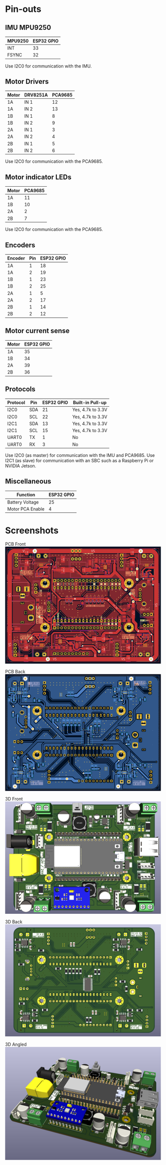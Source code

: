 # Pin-outs

## IMU MPU9250
| MPU9250 | ESP32 GPIO |
| --- | --- |
| INT | 33 |
| FSYNC | 32 |

Use I2C0 for communication with the IMU.

## Motor Drivers
| Motor | DRV8251A | PCA9685 |
| --- | --- | --- |
| 1A | IN 1 | 12 |
| 1A | IN 2 | 13 |
| 1B | IN 1 | 8 |
| 1B | IN 2 | 9 |
| 2A | IN 1 | 3 |
| 2A | IN 2 | 4 |
| 2B | IN 1 | 5 |
| 2B | IN 2 | 6 |

Use I2C0 for communication with the PCA9685.

## Motor indicator LEDs
| Motor | PCA9685 |
| --- | --- |
| 1A | 11 |
| 1B | 10 |
| 2A | 2 |
| 2B | 7 |

Use I2C0 for communication with the PCA9685.

## Encoders
| Encoder | Pin | ESP32 GPIO |
| --- | --- | --- |
| 1A | 1 | 18 |
| 1A | 2 | 19 |
| 1B | 1 | 23 |
| 1B | 2 | 25 |
| 2A | 1 | 5 |
| 2A | 2 | 17 |
| 2B | 1 | 14 |
| 2B | 2 | 12 |

## Motor current sense
| Motor | ESP32 GPIO |
| --- | --- |
| 1A | 35 |
| 1B | 34 |
| 2A | 39 |
| 2B | 36 |

## Protocols
| Protocol | Pin | ESP32 GPIO | Built-in Pull-up |
| --- | --- | --- | --- |
| I2C0 | SDA | 21 | Yes, 4.7k to 3.3V |
| I2C0 | SCL | 22 | Yes, 4.7k to 3.3V |
| I2C1 | SDA | 13 | Yes, 4.7k to 3.3V |
| I2C1 | SCL | 15 | Yes, 4.7k to 3.3V |
| UART0 | TX | 1 | No |
| UART0 | RX | 3 | No |

Use I2C0 (as master) for communication with the IMU and PCA9685. Use I2C1 (as slave) for communication with an SBC such as a Raspberry Pi or NVIDIA Jetson.

## Miscellaneous
| Function | ESP32 GPIO |
| --- | --- |
| Battery Voltage | 25 |
| Motor PCA Enable | 4 |

# Screenshots

PCB Front
![pcb-front](assets/pcb-front.png)

PCB Back
![pcb-back](assets/pcb-back.png)

3D Front
![3d-front](assets/3d-front.png)

3D Back
![3d-back](assets/3d-back.png)

3D Angled
![3d-angled](assets/3d-angled.png)